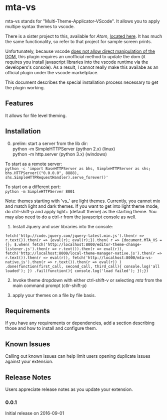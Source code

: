 # mta-vs

mta-vs stands for "Multi-Theme-Applicator-VScode".  It allows you to apply multipe syntax themes to vscode.  

There is a sister project to this, available for *Atom*,
[located here](http://code.visualstudio.com/docs/languages/markdownhttps://atom.io/packages/multi-theme-applicator).  It has much the same functionality, so refer to that project for sample screen prints.

Unfortunately, because vscode [does not allow direct manipulation of the DOM](https://code.visualstudio.com/docs/extensions/our-approach), this plugin requires an unofficial method to update the dom (it requires you install javascript libraries into the vscode runtime via the developers's console).  As a result, I cannot really make this availabe as an official plugin under the vscode marketplace.

This document describes the special installation process necessary to get the plugin working.

## Features
It allows for file level theming.

## Installation
0) prelim: start a server from the lib dir:  
python -m SimpleHTTPServer (python 2.x) (linux)  
python -m http.server  (python 3.x) (windows)  

To start as a remote server:  
`python -c 'import BaseHTTPServer as bhs, SimpleHTTPServer as shs; bhs.HTTPServer(("0.0.0.0", 8888), shs.SimpleHTTPRequestHandler).serve_forever()'
`  

To start on a different port:    
`python -m SimpleHTTPServer 8001`  

Note: themes starting with 'vs_' are light themes.  Currently, you cannot mix and match light and
dark themes.  If you want to get into light theme mode, do ctrl-shift-p and apply light+ (default
theme) as the starting theme.  You may also need to do a ctrl-r from the javascript console as well.

1) Install Jquery and user libraries into the console:  

`
fetch('http://code.jquery.com/jquery-latest.min.js').then(r => r.text()).then(r => {eval(r); eval(r);}).then( r => {document.MTA_VS = {}; $.when( fetch('http://localhost:8000/editor-theme-change-listener.js').then(r => r.text()).then(r => eval(r)), fetch('http://localhost:8000/local-theme-manager-native.js').then(r => r.text()).then(r => eval(r)), fetch('http://localhost:8000/mta-vs-native.js').then(r => r.text()).then(r => eval(r)) ) .done(function(first_call, second_call, third_call){ console.log('all loaded'); }) .fail(function(){ console.log('load failed'); });})
`

2) Invoke theme dropdown with either ctrl-shift-v or selecting *mta* from the main command prompt (ctlr-shift-p)

3) apply your themes on a file by file basis.

## Requirements

If you have any requirements or dependencies, add a section describing those and how to install and configure them.

## Known Issues

Calling out known issues can help limit users opening duplicate issues against your extension.

## Release Notes

Users appreciate release notes as you update your extension.

### 0.0.1

Initial release on 2016-09-01
